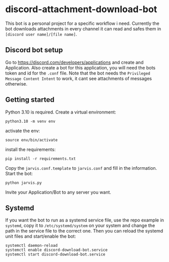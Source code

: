 # discord-attachment-download-bot

This bot is a personal project for a specific workflow i need. Currently the bot downloads attachments in every channel it can read and safes them in `[discord user name]/[file name]`.

## Discord bot setup

Go to https://discord.com/developers/applications and create and Application. Also create a bot for this application, you will need the bots token and id for the `.conf` file. Note that the bot needs the `Privileged Message Content Intent` to work, it cant see attachments of messages otherwise.

## Getting started

Python 3.10 is required. Create a virtual environment:
```
python3.10 -m venv env
```
activate the env:
```
source env/bin/activate
```
install the requirements:
```
pip install -r requirements.txt
```

Copy the `jarvis.conf.template` to `jarvis.conf` and fill in the information. Start the bot:
```
python jarvis.py
```

Invite your Application/Bot to any server you want.


## Systemd

If you want the bot to run as a systemd service file, use the repo example in `systemd`, copy it to `/etc/systemd/system` on your system and change the path in the service file to the correct one.
Then you can reload the systemd unit files and start/enable the bot:
```
systemctl daemon-reload
systemctl enable discord-download-bot.service
systemctl start discord-download-bot.service
```
